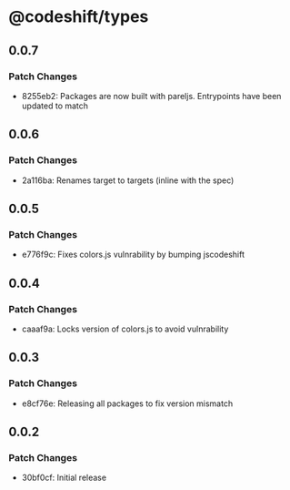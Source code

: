 # @codeshift/types

## 0.0.7

### Patch Changes

- 8255eb2: Packages are now built with pareljs. Entrypoints have been updated to match

## 0.0.6

### Patch Changes

- 2a116ba: Renames target to targets (inline with the spec)

## 0.0.5

### Patch Changes

- e776f9c: Fixes colors.js vulnrability by bumping jscodeshift

## 0.0.4

### Patch Changes

- caaaf9a: Locks version of colors.js to avoid vulnrability

## 0.0.3

### Patch Changes

- e8cf76e: Releasing all packages to fix version mismatch

## 0.0.2

### Patch Changes

- 30bf0cf: Initial release
